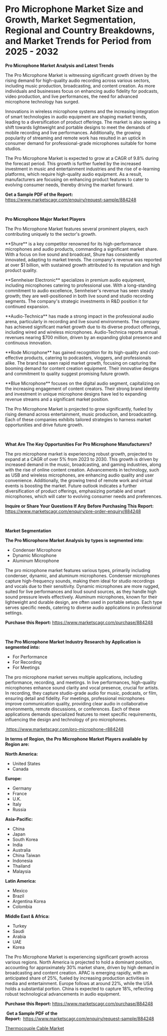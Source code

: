 <p><h1>Pro Microphone Market Size and Growth, Market Segmentation, Regional and Country Breakdowns, and Market Trends for Period from 2025 -  2032</h1></p><p><strong>Pro Microphone Market Analysis and Latest Trends</strong></p>
<p><p>The Pro Microphone Market is witnessing significant growth driven by the rising demand for high-quality audio recording across various sectors, including music production, broadcasting, and content creation. As more individuals and businesses focus on enhancing audio fidelity for podcasts, video production, and live performances, the need for advanced microphone technology has surged. </p><p>Innovations in wireless microphone systems and the increasing integration of smart technologies in audio equipment are shaping market trends, leading to a diversification of product offerings. The market is also seeing a shift towards lightweight and portable designs to meet the demands of mobile recording and live performances. Additionally, the growing popularity of streaming and remote work has resulted in an uptick in consumer demand for professional-grade microphones suitable for home studios.</p><p>The Pro Microphone Market is expected to grow at a CAGR of 9.8% during the forecast period. This growth is further fueled by the increased investment in music and entertainment industries and the rise of e-learning platforms, which require high-quality audio equipment. As a result, manufacturers are focusing on enhancing product features to cater to evolving consumer needs, thereby driving the market forward.</p></p>
<p><strong>Get a Sample PDF of the Report:&nbsp;</strong> <a href="https://www.marketscagr.com/enquiry/request-sample/884248?utm_campaign=2485&utm_medium=2&utm_source=Github&utm_content=ia&utm_term=06042025&utm_id=pro-microphone">https://www.marketscagr.com/enquiry/request-sample/884248</a></p>
<p>&nbsp;</p>
<p><strong>Pro Microphone Major Market Players</strong></p>
<p><p>The Pro Microphone Market features several prominent players, each contributing uniquely to the sector's growth. </p><p>**Shure** is a key competitor renowned for its high-performance microphones and audio products, commanding a significant market share. With a focus on live sound and broadcast, Shure has consistently innovated, adapting to market trends. The company's revenue was reported at over $1 billion, with sustained growth attributed to its reputation and high product quality.</p><p>**Sennheiser Electronic** specializes in premium audio equipment, including microphones catering to professional use. With a long-standing commitment to audio excellence, Sennheiser's revenue has seen steady growth; they are well-positioned in both live sound and studio recording segments. The company's strategic investments in R&D position it for continued expansion.</p><p>**Audio-Technica** has made a strong impact in the professional audio arena, particularly in recording and live sound environments. The company has achieved significant market growth due to its diverse product offerings, including wired and wireless microphones. Audio-Technica reports annual revenues nearing $700 million, driven by an expanding global presence and continuous innovation.</p><p>**Rode Microphone** has gained recognition for its high-quality and cost-effective products, catering to podcasters, vloggers, and professionals alike. The brand has seen rapid market growth, focusing on capturing the booming demand for content creation equipment. Their innovative designs and commitment to quality suggest promising future growth.</p><p>**Blue Microphone** focuses on the digital audio segment, capitalizing on the increasing engagement of content creators. Their strong brand identity and investment in unique microphone designs have led to expanding revenue streams and a significant market position.</p><p>The Pro Microphone Market is projected to grow significantly, fueled by rising demand across entertainment, music production, and broadcasting. Each of these companies exhibits tailored strategies to harness market opportunities and drive future growth.</p></p>
<p>&nbsp;</p>
<p><strong>What Are The Key Opportunities For Pro Microphone Manufacturers?</strong></p>
<p><p>The pro microphone market is experiencing robust growth, projected to expand at a CAGR of over 5% from 2023 to 2030. This growth is driven by increased demand in the music, broadcasting, and gaming industries, along with the rise of online content creation. Advancements in technology, such as USB and wireless microphones, are enhancing audio quality and user convenience. Additionally, the growing trend of remote work and virtual events is boosting the market. Future outlook indicates a further diversification of product offerings, emphasizing portable and smart microphones, which will cater to evolving consumer needs and preferences.</p></p>
<p><strong>Inquire or Share Your Questions If Any Before Purchasing This Report:</strong> <a href="https://www.marketscagr.com/enquiry/pre-order-enquiry/884248?utm_campaign=2485&utm_medium=2&utm_source=Github&utm_content=ia&utm_term=06042025&utm_id=pro-microphone">https://www.marketscagr.com/enquiry/pre-order-enquiry/884248</a></p>
<p>&nbsp;</p>
<p><strong>Market Segmentation</strong></p>
<p><strong>The Pro Microphone Market Analysis by types is segmented into:</strong></p>
<p><ul><li>Condenser Microphone</li><li>Dynamic Microphone</li><li>Aluminum Microphone</li></ul></p>
<p><p>The pro microphone market features various types, primarily including condenser, dynamic, and aluminum microphones. Condenser microphones capture high-frequency sounds, making them ideal for studio recordings and vocals due to their sensitivity. Dynamic microphones are more rugged, suited for live performances and loud sound sources, as they handle high sound pressure levels effectively. Aluminum microphones, known for their lightweight and durable design, are often used in portable setups. Each type serves specific needs, catering to diverse audio applications in professional settings.</p></p>
<p><strong>Purchase this Report:&nbsp;</strong><a href="https://www.marketscagr.com/purchase/884248?utm_campaign=2485&utm_medium=2&utm_source=Github&utm_content=ia&utm_term=06042025&utm_id=pro-microphone">https://www.marketscagr.com/purchase/884248</a></p>
<p>&nbsp;</p>
<p><strong>The Pro Microphone Market Industry Research by Application is segmented into:</strong></p>
<p><ul><li>For Performance</li><li>For Recording</li><li>For Meetings</li></ul></p>
<p><p>The pro microphone market serves multiple applications, including performance, recording, and meetings. In live performances, high-quality microphones enhance sound clarity and vocal presence, crucial for artists. In recording, they capture studio-grade audio for music, podcasts, or film, ensuring detail and fidelity. For meetings, professional microphones improve communication quality, providing clear audio in collaborative environments, remote discussions, or conferences. Each of these applications demands specialized features to meet specific requirements, influencing the design and technology of pro microphones.</p></p>
<p><a href="https://www.marketscagr.com/pro-microphone-r884248?utm_campaign=2485&utm_medium=2&utm_source=Github&utm_content=ia&utm_term=06042025&utm_id=pro-microphone">&nbsp;https://www.marketscagr.com/pro-microphone-r884248</a></p>
<p><strong>In terms of Region, the Pro Microphone Market Players available by Region are:</strong></p>
<p>
    <p> <strong> North America: </strong>
        <ul>
            <li>United States</li>
            <li>Canada</li>
        </ul>
        </p> 
    <p> <strong> Europe: </strong>
        <ul>
            <li>Germany</li>
            <li>France</li>
            <li>U.K.</li>
            <li>Italy</li>
            <li>Russia</li>
        </ul>
        </p> 
    <p> <strong> Asia-Pacific: </strong>
        <ul>
            <li>China</li>
            <li>Japan</li>
            <li>South Korea</li>
            <li>India</li>
            <li>Australia</li>
            <li>China Taiwan</li>
            <li>Indonesia</li>
            <li>Thailand</li>
            <li>Malaysia</li>
        </ul>
        </p> 
    <p> <strong> Latin America: </strong>
        <ul>
            <li>Mexico</li>
            <li>Brazil</li>
            <li>Argentina Korea</li>
            <li>Colombia</li>
        </ul>
        </p> 
    <p> <strong> Middle East & Africa: </strong>
        <ul>
            <li>Turkey</li>
            <li>Saudi</li>
            <li>Arabia</li>
            <li>UAE</li>
            <li>Korea</li>
        </ul>
    </p>
    </p>
<p><p>The Pro Microphone Market is experiencing significant growth across various regions. North America is projected to hold a dominant position, accounting for approximately 30% market share, driven by high demand in broadcasting and content creation. APAC is emerging rapidly, with an anticipated share of 25%, fueled by increasing production activities in media and entertainment. Europe follows at around 22%, while the USA holds a substantial portion. China is expected to capture 18%, reflecting robust technological advancements in audio equipment.</p></p>
<p><strong>Purchase this Report: </strong><a href="https://www.marketscagr.com/purchase/884248?utm_campaign=2485&utm_medium=2&utm_source=Github&utm_content=ia&utm_term=06042025&utm_id=pro-microphone">https://www.marketscagr.com/purchase/884248</a></p>
<p>&nbsp;<strong>Get a Sample PDF of the Report:&nbsp;&nbsp;</strong><a href="https://www.marketscagr.com/enquiry/request-sample/884248?utm_campaign=2485&utm_medium=2&utm_source=Github&utm_content=ia&utm_term=06042025&utm_id=pro-microphone">https://www.marketscagr.com/enquiry/request-sample/884248</a></p>
<p><strong></strong></p>
<p><p><a href="https://github.com/mayabungard8092/Market-Research-Report-List-1/blob/main/thermocouple-cable-market.md?utm_campaign=2485&utm_medium=2&utm_source=Github&utm_content=ia&utm_term=06042025&utm_id=pro-microphone">Thermocouple Cable Market</a></p></p>